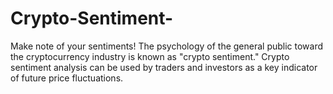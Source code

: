# Crypto-Sentiment-
Make note of your sentiments! The psychology of the general public toward the cryptocurrency industry is known as "crypto sentiment." Crypto sentiment analysis can be used by traders and investors as a key indicator of future price fluctuations.
